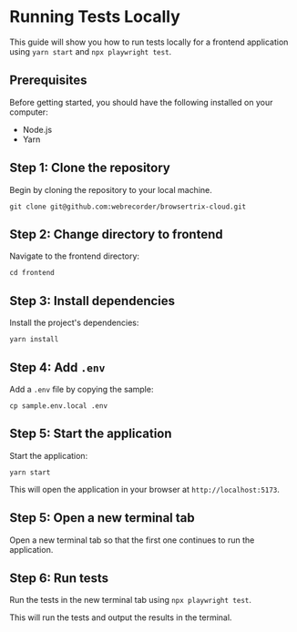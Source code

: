 # Running Tests Locally

This guide will show you how to run tests locally for a frontend application using `yarn start` and `npx playwright test`. 

## Prerequisites

Before getting started, you should have the following installed on your computer:

- Node.js
- Yarn

## Step 1: Clone the repository

Begin by cloning the repository to your local machine.

`git clone git@github.com:webrecorder/browsertrix-cloud.git`

## Step 2: Change directory to frontend

Navigate to the frontend directory:

`cd frontend`

## Step 3: Install dependencies

Install the project's dependencies:

`yarn install`

## Step 4: Add `.env`

Add a `.env` file by copying the sample:

`cp sample.env.local .env`

## Step 5: Start the application

Start the application:

`yarn start`

This will open the application in your browser at `http://localhost:5173`.

## Step 5: Open a new terminal tab

Open a new terminal tab so that the first one continues to run the application.

## Step 6: Run tests

Run the tests in the new terminal tab using `npx playwright test`.

This will run the tests and output the results in the terminal.
